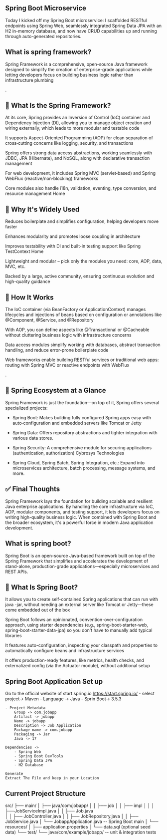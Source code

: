 Spring Boot Microservice
---------------------------------

Today I kicked off my Spring Boot microservice: I scaffolded RESTful endpoints using Spring Web, seamlessly integrated Spring Data JPA with an H2 in-memory database, and now have CRUD capabilities up and running through auto-generated repositories.


What is spring framework?
--------------------------
Spring Framework is a comprehensive, open-source Java framework designed to simplify the creation of enterprise-grade applications while letting developers focus on building business logic rather than infrastructure plumbing

.

🌟 What Is the Spring Framework?
-----------------------------------
At its core, Spring provides an Inversion of Control (IoC) container and Dependency Injection (DI), allowing you to manage object creation and wiring externally, which leads to more modular and testable code 

It supports Aspect-Oriented Programming (AOP) for clean separation of cross‑cutting concerns like logging, security, and transactions 

Spring offers strong data access abstractions, working seamlessly with JDBC, JPA (Hibernate), and NoSQL, along with declarative transaction management 

For web development, it includes Spring MVC (servlet‑based) and Spring WebFlux (reactive/non‑blocking) frameworks 

Core modules also handle i18n, validation, eventing, type conversion, and resource management 
Home

🔧 Why It's Widely Used
---------------------------
Reduces boilerplate and simplifies configuration, helping developers move faster 

Enhances modularity and promotes loose coupling in architecture 

Improves testability with DI and built-in testing support like Spring TestContext 
Home

Lightweight and modular – pick only the modules you need: core, AOP, data, MVC, etc. 

Backed by a large, active community, ensuring continuous evolution and high-quality guidance 

🧩 How It Works
-----------------
The IoC container (via BeanFactory or ApplicationContext) manages lifecycles and injections of beans based on configuration or annotations like @Component, @Service, and @Repository 

With AOP, you can define aspects like @Transactional or @Cacheable without cluttering business logic with infrastructure concerns 

Data access modules simplify working with databases, abstract transaction handling, and reduce error-prone boilerplate code 

Web frameworks enable building RESTful services or traditional web apps: routing with Spring MVC or reactive endpoints with WebFlux 

.

🧱 Spring Ecosystem at a Glance
------------------------------------
Spring Framework is just the foundation—on top of it, Spring offers several specialized projects:

* Spring Boot: Makes building fully configured Spring apps easy with auto‑configuration and embedded servers like Tomcat or Jetty 

* Spring Data: Offers repository abstractions and tighter integration with various data stores.

* Spring Security: A comprehensive module for securing applications (authentication, authorization) 
Cybrosys Technologies

* Spring Cloud, Spring Batch, Spring Integration, etc.: Expand into microservices architecture, batch processing, message systems, and more.

✅ Final Thoughts
-------------------
Spring Framework lays the foundation for building scalable and resilient Java enterprise applications. By handling the core infrastructure via IoC, AOP, modular components, and testing support, it lets developers focus on writing high-quality business logic. When combined with Spring Boot and the broader ecosystem, it's a powerful force in modern Java application development.

What is spring boot?
------------------------
Spring Boot is an open-source Java-based framework built on top of the Spring Framework that simplifies and accelerates the development of stand-alone, production-grade applications—especially microservices and REST APIs.

🚀 What Is Spring Boot?
--------------------------
It allows you to create self-contained Spring applications that can run with java -jar, without needing an external server like Tomcat or Jetty—these come embedded out of the box 

Spring Boot follows an opinionated, convention-over-configuration approach, using starter dependencies (e.g., spring-boot-starter-web, spring-boot-starter-data-jpa) so you don't have to manually add typical libraries 

It features auto-configuration, inspecting your classpath and properties to automatically configure beans and infrastructure services

It offers production-ready features, like metrics, health checks, and externalized config (via the Actuator module), without additional setup 


Spring Boot Application Set up
--------------------------------
Go to the official website of start.spring.io https://start.spring.io/ 
    - select project-> Maven
    - Language -> Java
    - Sprin Boot-> 3.5.3

    - Project Metadata
        Group -> com.jobapp
        Artifact -> jobapp
        Name -> jobapp
        Description -> Job Application
        Package name -> com.jobapp
        Packaging -> Jar
        Java -> 17

    Dependencies -> 
        - Spring Web
        - Spring Boot DevTools
        - Spring Data JPA
        - H2 Database
    
    Generate
    Extract The File and keep in your Location

Current Project Structure
--------------------------
src/
├── main/
│   ├── java/com/jobapp/
│   │   ├── job
│   │   ├── impl
│   │   │   ├──JobServiceImpl.java
│   │   ├── Job.java        
│   │   ├── JobController.java
│   │   ├── JobRepository.java
│   │   ├── JobService.java
│   └── JobappApplication.java -- Spring Boot main
│   └── resources/
│       ├── application.properties
│       └── data.sql (optional seed data)
└── test/
    └── java/com/example/jobapp/      -- unit & integration tests
